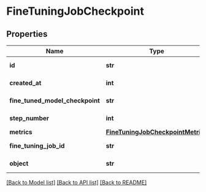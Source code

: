 # FineTuningJobCheckpoint

## Properties
Name | Type | Description | Notes
------------ | ------------- | ------------- | -------------
**id** | **str** | The checkpoint identifier, which can be referenced in the API endpoints. | 
**created_at** | **int** | The Unix timestamp (in seconds) for when the checkpoint was created. | 
**fine_tuned_model_checkpoint** | **str** | The name of the fine-tuned checkpoint model that is created. | 
**step_number** | **int** | The step number that the checkpoint was created at. | 
**metrics** | [**FineTuningJobCheckpointMetrics**](FineTuningJobCheckpointMetrics.md) |  | 
**fine_tuning_job_id** | **str** | The name of the fine-tuning job that this checkpoint was created from. | 
**object** | **str** | The object type, which is always \&quot;fine_tuning.job.checkpoint\&quot;. | 

[[Back to Model list]](../README.md#documentation-for-models) [[Back to API list]](../README.md#documentation-for-api-endpoints) [[Back to README]](../README.md)

